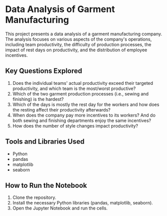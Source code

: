 # Data Analysis of Garment Manufacturing

This project presents a data analysis of a garment manufacturing company. The analysis focuses on various aspects of the company's operations, including team productivity, the difficulty of production processes, the impact of rest days on productivity, and the distribution of employee incentives.

## Key Questions Explored
1. Does the individual teams' actual productivity exceed their targeted productivity, and which team is the most/worst productive?
2. Which of the two garment production processes (i.e., sewing and finishing) is the hardest?
3. Which of the days is mostly the rest day for the workers and how does the resting affect their productivity afterwards?
4. When does the company pay more incentives to its workers? And do both sewing and finishing departments enjoy the same incentives?
5. How does the number of style changes impact productivity?

## Tools and Libraries Used
- Python
- pandas
- matplotlib
- seaborn

## How to Run the Notebook
1. Clone the repository.
2. Install the necessary Python libraries (pandas, matplotlib, seaborn).
3. Open the Jupyter Notebook and run the cells.
